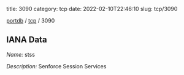title: 3090
category: tcp
date: 2022-02-10T22:46:10
slug: tcp/3090

[portdb](/) / [tcp](/category/tcp.html) / 3090


## IANA Data

_Name:_ stss

_Description:_ Senforce Session Services

